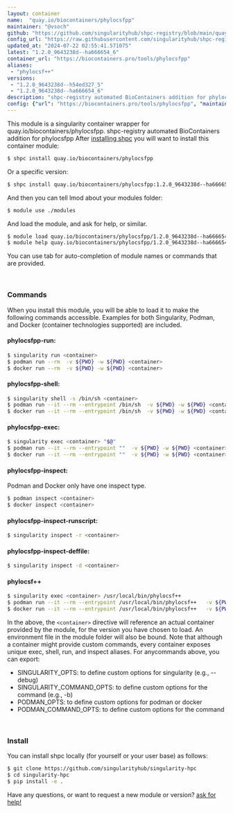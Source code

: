 ```yaml
---
layout: container
name:  "quay.io/biocontainers/phylocsfpp"
maintainer: "@vsoch"
github: "https://github.com/singularityhub/shpc-registry/blob/main/quay.io/biocontainers/phylocsfpp/container.yaml"
config_url: "https://raw.githubusercontent.com/singularityhub/shpc-registry/main/quay.io/biocontainers/phylocsfpp/container.yaml"
updated_at: "2024-07-22 02:55:41.571075"
latest: "1.2.0_9643238d--ha666654_6"
container_url: "https://biocontainers.pro/tools/phylocsfpp"
aliases:
 - "phylocsf++"
versions:
 - "1.2.0_9643238d--h54ed327_5"
 - "1.2.0_9643238d--ha666654_6"
description: "shpc-registry automated BioContainers addition for phylocsfpp"
config: {"url": "https://biocontainers.pro/tools/phylocsfpp", "maintainer": "@vsoch", "description": "shpc-registry automated BioContainers addition for phylocsfpp", "latest": {"1.2.0_9643238d--ha666654_6": "sha256:41ab92c49619218fa1f148d33fcbffd825e1863018225bc25658979765d83bc2"}, "tags": {"1.2.0_9643238d--h54ed327_5": "sha256:487185b710260ed70141d67f804375985114a58e66b93316df6015b5f8e2db45", "1.2.0_9643238d--ha666654_6": "sha256:41ab92c49619218fa1f148d33fcbffd825e1863018225bc25658979765d83bc2"}, "docker": "quay.io/biocontainers/phylocsfpp", "aliases": {"phylocsf++": "/usr/local/bin/phylocsf++"}}
---
```


This module is a singularity container wrapper for quay.io/biocontainers/phylocsfpp.
shpc-registry automated BioContainers addition for phylocsfpp
After [installing shpc](#install) you will want to install this container module:


```bash
$ shpc install quay.io/biocontainers/phylocsfpp
```

Or a specific version:

```bash
$ shpc install quay.io/biocontainers/phylocsfpp:1.2.0_9643238d--ha666654_6
```

And then you can tell lmod about your modules folder:

```bash
$ module use ./modules
```

And load the module, and ask for help, or similar.

```bash
$ module load quay.io/biocontainers/phylocsfpp/1.2.0_9643238d--ha666654_6
$ module help quay.io/biocontainers/phylocsfpp/1.2.0_9643238d--ha666654_6
```

You can use tab for auto-completion of module names or commands that are provided.

<br>

### Commands

When you install this module, you will be able to load it to make the following commands accessible.
Examples for both Singularity, Podman, and Docker (container technologies supported) are included.

#### phylocsfpp-run:

```bash
$ singularity run <container>
$ podman run --rm  -v ${PWD} -w ${PWD} <container>
$ docker run --rm  -v ${PWD} -w ${PWD} <container>
```

#### phylocsfpp-shell:

```bash
$ singularity shell -s /bin/sh <container>
$ podman run --it --rm --entrypoint /bin/sh  -v ${PWD} -w ${PWD} <container>
$ docker run --it --rm --entrypoint /bin/sh  -v ${PWD} -w ${PWD} <container>
```

#### phylocsfpp-exec:

```bash
$ singularity exec <container> "$@"
$ podman run --it --rm --entrypoint ""  -v ${PWD} -w ${PWD} <container> "$@"
$ docker run --it --rm --entrypoint ""  -v ${PWD} -w ${PWD} <container> "$@"
```

#### phylocsfpp-inspect:

Podman and Docker only have one inspect type.

```bash
$ podman inspect <container>
$ docker inspect <container>
```

#### phylocsfpp-inspect-runscript:

```bash
$ singularity inspect -r <container>
```

#### phylocsfpp-inspect-deffile:

```bash
$ singularity inspect -d <container>
```


#### phylocsf++

```bash
$ singularity exec <container> /usr/local/bin/phylocsf++
$ podman run --it --rm --entrypoint /usr/local/bin/phylocsf++   -v ${PWD} -w ${PWD} <container> -c " $@"
$ docker run --it --rm --entrypoint /usr/local/bin/phylocsf++   -v ${PWD} -w ${PWD} <container> -c " $@"
```



In the above, the `<container>` directive will reference an actual container provided
by the module, for the version you have chosen to load. An environment file in the
module folder will also be bound. Note that although a container
might provide custom commands, every container exposes unique exec, shell, run, and
inspect aliases. For anycommands above, you can export:

 - SINGULARITY_OPTS: to define custom options for singularity (e.g., --debug)
 - SINGULARITY_COMMAND_OPTS: to define custom options for the command (e.g., -b)
 - PODMAN_OPTS: to define custom options for podman or docker
 - PODMAN_COMMAND_OPTS: to define custom options for the command

<br>

### Install

You can install shpc locally (for yourself or your user base) as follows:

```bash
$ git clone https://github.com/singularityhub/singularity-hpc
$ cd singularity-hpc
$ pip install -e .
```

Have any questions, or want to request a new module or version? [ask for help!](https://github.com/singularityhub/singularity-hpc/issues)